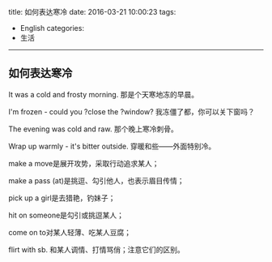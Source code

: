 title: 如何表达寒冷
date: 2016-03-21 10:00:23
tags:
- English
categories:
- 生活
---

## 如何表达寒冷

It was a cold and frosty morning. 那是个天寒地冻的早晨。

I'm frozen - could you ?close the ?window? 我冻僵了都，你可以关下窗吗？

The evening was cold and raw. 那个晚上寒冷刺骨。

Wrap up warmly - it's bitter outside. 穿暖和些——外面特别冷。

make a move是展开攻势，采取行动追求某人；

make a pass (at)是挑逗、勾引他人，也表示眉目传情；

pick up a girl是去猎艳，钓妹子；

hit on someone是勾引或挑逗某人；

come on to对某人轻薄、吃某人豆腐；

flirt with sb. 和某人调情、打情骂俏；注意它们的区别。
